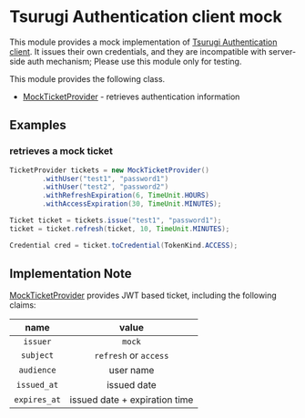 # Tsurugi Authentication client mock

This module provides a mock implementation of [Tsurugi Authentication client](../auth/README.md).
It issues their own credentials, and they are incompatible with server-side auth mechanism; Please use this module only for testing.

This module provides the following class.

* [MockTicketProvider] - retrieves authentication information

[MockTicketProvider]:src/main/java/com/tsurugidb/tsubakuro/auth/mock/MockTicketProvider.java

## Examples

### retrieves a mock ticket

```java
TicketProvider tickets = new MockTicketProvider()
        .withUser("test1", "password1")
        .withUser("test2", "password2")
        .withRefreshExpiration(6, TimeUnit.HOURS)
        .withAccessExpiration(30, TimeUnit.MINUTES);

Ticket ticket = tickets.issue("test1", "password1");
ticket = ticket.refresh(ticket, 10, TimeUnit.MINUTES);

Credential cred = ticket.toCredential(TokenKind.ACCESS);
```

## Implementation Note

[MockTicketProvider] provides JWT based ticket, including the following claims:

| name | value |
|:-:|:-:|
| `issuer` | `mock` |
| `subject` | `refresh` or `access` |
| `audience` | user name |
| `issued_at` | issued date |
| `expires_at` | issued date + expiration time |

